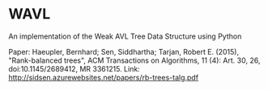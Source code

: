 # WAVL
An implementation of the Weak AVL Tree Data Structure using Python

Paper: Haeupler, Bernhard; Sen, Siddhartha; Tarjan, Robert E. (2015), "Rank-balanced trees", ACM Transactions on Algorithms, 11 (4): Art. 30, 26, doi:10.1145/2689412, MR 3361215.
Link: http://sidsen.azurewebsites.net/papers/rb-trees-talg.pdf
